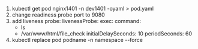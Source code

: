 1. kubectl get pod nginx1401 -n dev1401 -oyaml > pod.yaml
2. change readiness probe port to 9080
3. add liveness probe:
livenessProbe:
  exec:
    command:
    - ls
    - /var/www/html/file_check
  initialDelaySeconds: 10
  periodSeconds: 60
4. kubectl replace pod podname -n namespace --force
